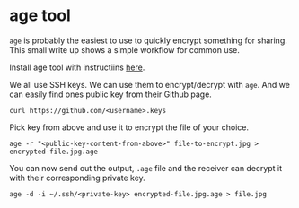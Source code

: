 # age tool

`age` is probably the easiest to use to quickly encrypt something for
sharing. This small write up shows a simple workflow for common use.

Install age tool with instructiins [here](https://github.com/FiloSottile/age#installation).

We all use SSH keys. We can use them to encrypt/decrypt with `age`. And we can
easily find ones public key from their Github page.

```
curl https://github.com/<username>.keys
```

Pick key from above and use it to encrypt the file of your choice.

```
age -r "<public-key-content-from-above>" file-to-encrypt.jpg > encrypted-file.jpg.age
```

You can now send out the output, `.age` file and the receiver can decrypt it
with their corresponding private key.

```
age -d -i ~/.ssh/<private-key> encrypted-file.jpg.age > file.jpg
```
